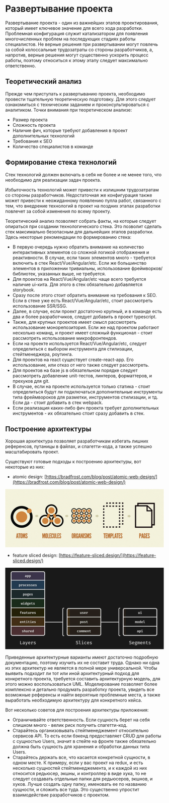 # Развертывание проекта

Развертывание проекта - один из важнейших этапов проектирования, который имеет ключевое значение для всего хода разработки. Проблемная конфигурация служит катализатором для появления многочисленных проблем на последующих стадиях работы специалистов. Не верные решения при развертывании могут повлечь за собой колоссальные трудозатраты со стороны разработчиков, а, напротив, верные решения могут существенно ускорить процесс работы, поэтому относиться к этому этапу следует максимально ответственно.

## Теоретический анализ

Прежде чем приступать к развертыванию проекта, необходимо провести тщательную теоретическую подготовку. Для этого следует ознакомиться с техническим заданием и проконсультироваться с аналитиком. Точки внимания при теоретическом анализе:

- Размер проекта
- Сложность проекта
- Наличие фич, которые требуют добавления в проект дополнительных технологий
- Требования к SEO
- Количество специалистов в команде

## Формирование стека технологий

Стек технологий должен включать в себя не более и не менее того, что необходимо для реализации задач проекта.

Избыточность технологий может привести к излишним трудозатратам со стороны разработчиков. Недостаточная же конфигурация также может привести к неожиданному появлению пулла работ, связанного с тем, что внедрение технологий в проект на поздних этапах разработки повлечет за собой изменения по всему проекту.

Теоретический анализ позволяет собрать факты, на которые следует опираться при создании технологического стека. Это позволит сделать стек максимально безопасным для дальнейших этапов разработки. Здесь некоторые рекомендации по формированию стека:

- В первую очередь нужно обратить внимание на количество интерактивных элементов со сложной логикой отображения и реактивности. В случае, если таких элементов много - требуется включить в стек React/Vue/Angular/etc. Если же большинство элементов в приложении тривиальны, использование фреймворков/библиотек, указанных выше, не требуется.
- Для проектов на React/Vue/Angular/etc чаще всего требуется наличие ui-кита. Для этого в стек обязательно добавляется storybook.
- Сразу после этого стоит обратить внимание на требования к SEO. Если в стеке уже есть React/Vue/Angular/etc, стоит рассмотреть использование SSR/SSG.
- Далее, в случае, если проект достаточно крупный, и в команде есть два и более разработчиков, следует добавить в проект typescript.
- Также, для крупных проектов имеет смысл рассмотреть использование монорепозитория. Если же над проектом работают несколько команд, и проект имеет сложный функционал - стоит рассмотреть использование микрофронтендов.
- Если на проекте используется React/Vue/Angular/etс, следует определиться с выбором инструмента для стилизации, стейтменеджера, роутинга.
- Для проектов на react существует create-react-app. Его использование, или отказ от него также следует рассмотреть.
- Для проектов на базе js в обязательном порядке следует рассмотреть добавление unit-тестов, линтеров, форматтеров, и прехуков для git.
- В случае, если на проекте используется только статика - стоит определиться будут ли подключаться дополнительные инструменты типа фреймвороков для разметки, инструментов стилизации, и тд. Если да - стоит добавить в стек webpack.
- Если реализация каких-либо фич проекта требует дополнительных инструментов - их обязательно стоит сразу добавить в стек.

## Построение архитектуры

Хорошая архитектура позволяет разработчикам избегать лишних референсов, путаницы в файлах, и спагетти-кода, а также успешно масштабировать проект.

Существуют готовые подходы к построению архитектуры, вот некоторые из них:

- atomic design: [https://bradfrost.com/blog/post/atomic-web-design/](https://bradfrost.com/blog/post/atomic-web-design/)
    
![atomic](architecture_image_1.png)
    
- feature sliced design: [https://feature-sliced.design/](https://feature-sliced.design/)
    
![fsd](architecture_image_2.png)

Приведенные архитектурные варианты имеют достаточно подробную документацию, поэтому изучить их не составит труда. Однако ни одна из этих архитектур не является в полной мере универсальной. Чтобы выявить подходит ли тот или иной архитектурный подход для конкретного проекта, требуется составить архитектурную модель, для этого можно воспользоваться UML. Моделирование позволяет более комплексно и детально продумать разработку проекта, увидеть все возможные референсы и найти вероятные проблемные места, а также выработать необходимую архитектуру для конкретного кейса.

Вот несколько советов для построения архитектуры приложения:

- Ограничивайте ответственность. Если сущность берет на себя слишком много - велик риск получить спагетти-код.
- Старайтесь организовывать стейтменеджемент относительно сервисов API. То есть если бэкенд предоставляет CRUD для работы с сущностью Users, значит в стейте на фронте также обязательно должна быть сущность для хранения и обработки данных типа Users.
- Старайтесь держать все, что касается конкретной сущности, в одном месте. К примеру, если у вас проект на redux, и есть несколько сущностей стейтменеджемента, и к каждой из них относится редьюсер, экшны, и контроллер в виде хука, то не следует создавать отдельные папки для редьюсеров, экшнов, и хуков. Лучше создать одну папку, именовать ее по названию сущности, и сложить все туда. Это существенно упростит взаимодействие разработчиков с проектом.
